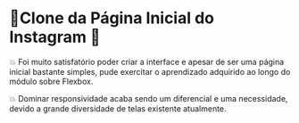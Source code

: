 # 🌈Clone da Página Inicial do Instagram :calling:



💥 Foi muito satisfatório poder criar a interface e apesar de ser uma página inicial bastante simples, pude exercitar o aprendizado adquirido ao longo do módulo sobre Flexbox.

💥 Dominar responsividade acaba sendo um diferencial e uma necessidade, devido a grande diversidade de telas existente atualmente.





